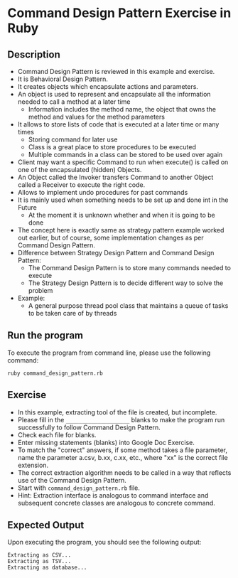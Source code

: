 # Command Design Pattern Exercise in Ruby

## Description
* Command Design Pattern is reviewed in this example and exercise.
* It is Behavioral Design Pattern.
* It creates objects which encapsulate actions and parameters.
* An object is used to represent and encapsulate all the information needed to call a method at a later time
  * Information includes the method name, the object that owns the method and values for the method parameters
* It allows to store lists of code that is executed at a later time or many times
  * Storing command for later use
  * Class is a great place to store procedures to be executed
  * Multiple commands in a class can be stored to be used over again
* Client may want a specific Command to run when execute() is called on one of the encapsulated (hidden) Objects.
* An Object called the Invoker transfers Command to another Object called a Receiver to execute the right code.
* Allows to implement undo procedures for past commands
* It is mainly used when something needs to be set up and done int in the Future
  * At the moment it is unknown whether and when it is going to be done
* The concept here is exactly same as strategy pattern example worked out earlier, but of course, some implementation
changes as per Command Design Pattern.
* Difference between Strategy Design Pattern and Command Design Pattern:
  * The Command Design Pattern is to store many commands needed to execute
  * The Strategy Design Pattern is to decide different way to solve the problem
* Example:
  * A general purpose thread pool class that maintains a queue of tasks to be taken care of by threads

## Run the program
To execute the program from command line, please use the following command:

```
ruby command_design_pattern.rb
```

## Exercise
* In this example, extracting tool of the file is created, but incomplete.
* Please fill in the `____________________`  blanks to make the program run successfully to follow Command Design
Pattern.
* Check each file for blanks.
* Enter missing statements (blanks) into Google Doc Exercise.
* To match the "correct" answers, if some method takes a file parameter, name the parameter a.csv, b.xx, c.xx, etc.,
where "xx" is the correct file extension.
* The correct extraction algorithm needs to be called in a way that reflects use of the Command Design Pattern.
* Start with `command_design_pattern.rb` file.
* Hint: Extraction interface is analogous to command interface and subsequent concrete classes are analogous to concrete
 command.

## Expected Output
Upon executing the program, you should see the following output:

```
Extracting as CSV...
Extracting as TSV...
Extracting as database...
```
